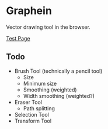 # Graphein
Vector drawing tool in the browser.

[Test Page](https://cpsdqs.github.io/graphein/test/index.html)

## Todo
- Brush Tool (technically a pencil tool)
  + Size
  + Minimum size
  + Smoothing (weighted)
  + Width smoothing (weighted?)
- Eraser Tool
  + Path splitting
- Selection Tool
- Transform Tool
